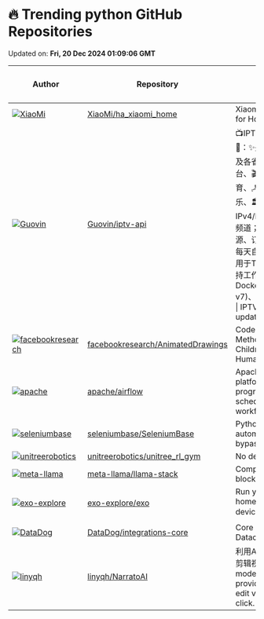 # 🔥 Trending python GitHub Repositories

Updated on: **Fri, 20 Dec 2024 01:09:06 GMT**

| Author | Repository | Description | Language | ⭐ Total Stars | 🌟 Stars Today |
|--------|------------|-------------|----------|----------------|----------------|
| [![XiaoMi](https://avatars.githubusercontent.com/u/32349595?s=40&v=4)](https://github.com/XiaoMi) | [XiaoMi/ha_xiaomi_home](https://github.com/XiaoMi/ha_xiaomi_home) | Xiaomi Home Integration for Home Assistant | Python | 11528 | 2,959 |
| [![Guovin](https://avatars.githubusercontent.com/u/37107669?s=40&v=4)](https://github.com/Guovin) | [Guovin/iptv-api](https://github.com/Guovin/iptv-api) | 📺IPTV电视直播源更新工具🚀：✨央视、📡卫视、☘️广东及各省份地方台、🌊港·澳·台、🎬电影、🎥咪咕、🏀体育、🪁动画、🎮游戏、🎵音乐、🏛经典剧场；支持IPv4/IPv6；支持自定义增加频道；支持组播源、酒店源、订阅源、关键字搜索；每天自动更新两次，结果可用于TVBox等播放软件；支持工作流、Docker(amd64/arm64/arm v7)、命令行、GUI运行方式 \| IPTV live TV source update tool | Python | 9426 | 97 |
| [![facebookresearch](https://private-avatars.githubusercontent.com/u/6675724?jwt=eyJhbGciOiJIUzI1NiIsInR5cCI6IkpXVCJ9.eyJpc3MiOiJnaXRodWIuY29tIiwiYXVkIjoicmF3LmdpdGh1YnVzZXJjb250ZW50LmNvbSIsImtleSI6ImtleTEiLCJleHAiOjE3MzQ2MjY0NjAsIm5iZiI6MTczNDYyNTI2MCwicGF0aCI6Ii91LzY2NzU3MjQifQ.9Qgmw_9Yo4nXPigNIvAOtYDcaX8FLjnovK06l08Q7Sw&s=40&v=4)](https://github.com/facebookresearch) | [facebookresearch/AnimatedDrawings](https://github.com/facebookresearch/AnimatedDrawings) | Code to accompany "A Method for Animating Children's Drawings of the Human Figure" | Python | 11526 | 393 |
| [![apache](https://private-avatars.githubusercontent.com/u/595491?jwt=eyJhbGciOiJIUzI1NiIsInR5cCI6IkpXVCJ9.eyJpc3MiOiJnaXRodWIuY29tIiwiYXVkIjoicmF3LmdpdGh1YnVzZXJjb250ZW50LmNvbSIsImtleSI6ImtleTEiLCJleHAiOjE3MzQ2NTY4MjAsIm5iZiI6MTczNDY1NTYyMCwicGF0aCI6Ii91LzU5NTQ5MSJ9.bkdCnK2v7511k2t3k6XCh8t_N7Ch2DWxLy8uCXy4l-s&s=40&v=4)](https://github.com/apache) | [apache/airflow](https://github.com/apache/airflow) | Apache Airflow - A platform to programmatically author, schedule, and monitor workflows | Python | 37748 | 31 |
| [![seleniumbase](https://avatars.githubusercontent.com/u/6788579?s=40&v=4)](https://github.com/seleniumbase) | [seleniumbase/SeleniumBase](https://github.com/seleniumbase/SeleniumBase) | Python APIs for web automation, testing, and bypassing bot-detection. | Python | 6779 | 624 |
| [![unitreerobotics](https://avatars.githubusercontent.com/u/42887408?s=40&v=4)](https://github.com/unitreerobotics) | [unitreerobotics/unitree_rl_gym](https://github.com/unitreerobotics/unitree_rl_gym) | No description | Python | 830 | 128 |
| [![meta-llama](https://private-avatars.githubusercontent.com/u/19390?jwt=eyJhbGciOiJIUzI1NiIsInR5cCI6IkpXVCJ9.eyJpc3MiOiJnaXRodWIuY29tIiwiYXVkIjoicmF3LmdpdGh1YnVzZXJjb250ZW50LmNvbSIsImtleSI6ImtleTEiLCJleHAiOjE3MzQ2NTA4ODAsIm5iZiI6MTczNDY0OTY4MCwicGF0aCI6Ii91LzE5MzkwIn0.lpCfxKmmwdgl5LpvYRqFSfLqGQ8FlnU3l_xB6MlcLf8&s=40&v=4)](https://github.com/meta-llama) | [meta-llama/llama-stack](https://github.com/meta-llama/llama-stack) | Composable building blocks to build Llama Apps | Python | 5385 | 153 |
| [![exo-explore](https://private-avatars.githubusercontent.com/u/41707476?jwt=eyJhbGciOiJIUzI1NiIsInR5cCI6IkpXVCJ9.eyJpc3MiOiJnaXRodWIuY29tIiwiYXVkIjoicmF3LmdpdGh1YnVzZXJjb250ZW50LmNvbSIsImtleSI6ImtleTEiLCJleHAiOjE3MzQ2NTA1MjAsIm5iZiI6MTczNDY0OTMyMCwicGF0aCI6Ii91LzQxNzA3NDc2In0.6VgAOl9qmqlkdZYHyK7z0CaDJQHkX54zX2h4-TooZzs&s=40&v=4)](https://github.com/exo-explore) | [exo-explore/exo](https://github.com/exo-explore/exo) | Run your own AI cluster at home with everyday devices 📱💻 🖥️⌚ | Python | 17547 | 61 |
| [![DataDog](https://private-avatars.githubusercontent.com/u/9677399?jwt=eyJhbGciOiJIUzI1NiIsInR5cCI6IkpXVCJ9.eyJpc3MiOiJnaXRodWIuY29tIiwiYXVkIjoicmF3LmdpdGh1YnVzZXJjb250ZW50LmNvbSIsImtleSI6ImtleTEiLCJleHAiOjE3MzQ2MjgwMjAsIm5iZiI6MTczNDYyNjgyMCwicGF0aCI6Ii91Lzk2NzczOTkifQ.R6LxMfRcfTDSZ1ISQrlL7ZnHOd9MAAhERDiWXVaw_Cw&s=40&v=4)](https://github.com/DataDog) | [DataDog/integrations-core](https://github.com/DataDog/integrations-core) | Core integrations of the Datadog Agent | Python | 944 | 0 |
| [![linyqh](https://private-avatars.githubusercontent.com/u/45776646?jwt=eyJhbGciOiJIUzI1NiIsInR5cCI6IkpXVCJ9.eyJpc3MiOiJnaXRodWIuY29tIiwiYXVkIjoicmF3LmdpdGh1YnVzZXJjb250ZW50LmNvbSIsImtleSI6ImtleTEiLCJleHAiOjE3MzQ2Mzc4MDAsIm5iZiI6MTczNDYzNjYwMCwicGF0aCI6Ii91LzQ1Nzc2NjQ2In0.RK-PRiE1mO_xmlgWpylcEf8ADAmcVMlB6gMJFhgmSWQ&s=40&v=4)](https://github.com/linyqh) | [linyqh/NarratoAI](https://github.com/linyqh/NarratoAI) | 利用AI大模型，一键解说并剪辑视频； Using AI models to automatically provide commentary and edit videos with a single click. | Python | 2546 | 100 |
